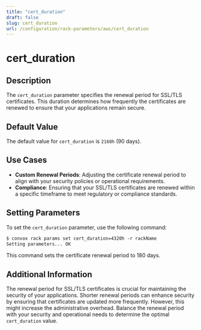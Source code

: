 ```yaml
---
title: "cert_duration"
draft: false
slug: cert_duration
url: /configuration/rack-parameters/aws/cert_duration
---
```


# cert_duration

## Description
The `cert_duration` parameter specifies the renewal period for SSL/TLS certificates. This duration determines how frequently the certificates are renewed to ensure that your applications remain secure.

## Default Value
The default value for `cert_duration` is `2160h` (90 days).

## Use Cases
- **Custom Renewal Periods**: Adjusting the certificate renewal period to align with your security policies or operational requirements.
- **Compliance**: Ensuring that your SSL/TLS certificates are renewed within a specific timeframe to meet regulatory or compliance standards.

## Setting Parameters
To set the `cert_duration` parameter, use the following command:
```html
$ convox rack params set cert_duration=4320h -r rackName
Setting parameters... OK
```
This command sets the certificate renewal period to 180 days.

## Additional Information
The renewal period for SSL/TLS certificates is crucial for maintaining the security of your applications. Shorter renewal periods can enhance security by ensuring that certificates are updated more frequently. However, this might increase the administrative overhead. Balance the renewal period with your security and operational needs to determine the optimal `cert_duration` value.
